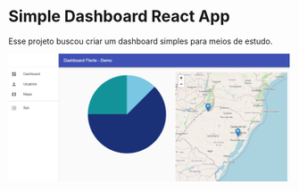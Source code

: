 # Simple Dashboard React App

Esse projeto buscou criar um dashboard simples para meios de estudo. 

 ![Screenshot](dashboard.PNG)
